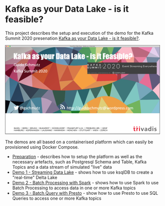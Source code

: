 # Kafka as your Data Lake - is it feasible?

This project describes the setup and execution of the demo for the Kafka Summit 2020 presenation [Kafka as your Data Lake - is it feasible?](tbd). 

![Alt Image Text](./images/kafka-as-your-datalake.png "Kafka as your Data Lake")

The demos are all based on a containerised platform which can easily be provisioned using Docker Compose. 

 * [Preparation](0-Preparation.md) - describes how to setup the platform as well as the necessary artefacts, such as Postgresql Schema and Table, Kafka Topics and a data stream of simulated "live" data 
 * [Demo 1 - Streaming Data Lake](1-Demo-ksqlDB.md) - shows how to use ksqlDB to create a "real-time" Delta Lake
 * [Demo 2 - Batch Processing with Spark](2-Demo-Spark.md) - shows how to use Spark to use Batch Processing to access data in one or more Kafka topics
 * [Demo 3 - Batch Query with Presto](3-Demo-Presto.md) - show how to use Presto to use SQL Queries to access one or more Kafka topics

